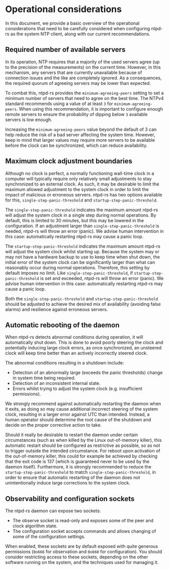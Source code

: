 # Operational considerations

In this document, we provide a basic overview of the operational considerations
that need to be carefully considered when configuring ntpd-rs as the system NTP
client, along with our current recommendations.

## Required number of available servers

In its operation, NTP requires that a majority of the used servers agree (up to
the precision of the measurements) on the current time. However, in this
mechanism, any servers that are currently unavailable because of connection
issues and the like are completely ignored. As a consequences, the required
quorum of agreeing servers may be lower than expected.

To combat this, ntpd-rs provides the `minimum-agreeing-peers` setting to set a
minimum number of servers that need to agree on the best time. The NTPv4
standard recommends using a value of at least `3` for `minimum-agreeing-peers`.
When using this recommendation, it is important to configure enough remote
servers to ensure the probability of dipping below `3` available servers is low
enough.

Increasing the `minimum-agreeing-peers` value beyond the default of 3 can help
reduce the risk of a bad server affecting the system time. However, keep in
mind that larger values may require more servers to be available before the
clock can be synchronized, which can reduce availability.

## Maximum clock adjustment boundaries

Although no clock is perfect, a normally functioning wall-time clock in a
computer will typically require only relatively small adjustments to stay
synchronized to an external clock. As such, it may be desirable to limit the
maximum allowed adjustment to the system clock in order to limit the impact of
malicious or erroneous servers. ntpd-rs has two options available for this,
`single-step-panic-threshold` and `startup-step-panic-threshold`.

The `single-step-panic-threshold` indicates the maximum amount ntpd-rs will
adjust the system clock in a single step during normal operations. By default,
this is limited to 30 minutes, but this may be lowered in the configuration. If
an adjustment larger than `single-step-panic-threshold` is needed, ntpd-rs will
throw an error (panic). We advise human intervention in this case:
automatically restarting ntpd-rs may cause a panic loop.

The `startup-step-panic-threshold` indicates the maximum amount ntpd-rs will
adjust the system clock whilst starting up. Because the system may or may not
have a hardware backup to use to keep time when shut down, the initial error of
the system clock can be significantly larger than what can reasonably occur
during normal operations. Therefore, this setting by default imposes no limit.
Like `single-step-panic-threshold`, if `startup-step-panic-threshold` is set
and exceeded, ntpd-rs will throw an error (panic). We advise human intervention
in this case: automatically restarting ntpd-rs may cause a panic loop.

Both the `single-step-panic-threshold` and `startup-step-panic-threshold`
should be adjusted to achieve the desired mix of availability (avoiding false
alarms) and resilience against erroneous servers.

## Automatic rebooting of the daemon

When ntpd-rs detects abnormal conditions during operation, it will
automatically shut down. This is done to avoid poorly steering the clock and
potentially inducing large clock errors, as once synchronized, an unsteered
clock will keep time better than an actively incorrectly steered clock.

The abnormal conditions resulting in a shutdown include:

- Detection of an abnormally large (exceeds the panic thresholds) change in
  system time being required.
- Detection of an inconsistent internal state.
- Errors whilst trying to adjust the system clock (e.g. insufficient
  permissions).

We strongly recommend against automatically restarting the daemon when it
exits, as doing so may cause additional incorrect steering of the system clock,
resulting in a larger error against UTC than intended. Instead, a human
operator should determine the root cause of the shutdown and decide on the
proper corrective action to take.

Should it really be desirable to restart the daemon under certain circumstances
(such as when killed by the Linux out-of-memory killer), this automatic restart
should be configured as restrictive as possible, so as not to trigger outside
the intended circumstance. For reboot upon activation of the out-of-memory
killer, this could for example be achieved by checking that the exit code is
137 (which is guaranteed never to be used by the daemon itself). Furthermore,
it is strongly recommended to reduce the `startup-step-panic-threshold` to
match `single-step-panic-threshold`, in order to ensure that automatic
restarting of the daemon does not unintentionally induce large corrections to
the system clock.

## Observability and configuration sockets

The ntpd-rs daemon can expose two sockets:
- The observe socket is read-only and exposes some of the peer and clock
  algorithm state.
- The configuration socket accepts commands and allows changing of some of the
  configuration settings.

When enabled, these sockets are by default exposed with quite generous
permissions (`0o666` for observation and `0o660` for configuration). You should
consider restricting access to these sockets, depending on the other software
running on the system, and the techniques used for managing it.
